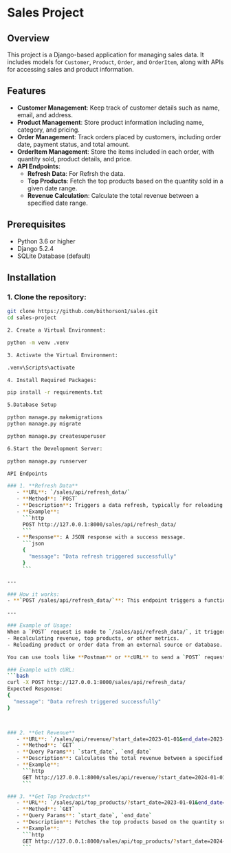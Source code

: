 # Sales Project

## Overview
This project is a Django-based application for managing sales data. It includes models for `Customer`, `Product`, `Order`, and `OrderItem`, along with APIs for accessing sales and product information.

## Features
- **Customer Management**: Keep track of customer details such as name, email, and address.
- **Product Management**: Store product information including name, category, and pricing.
- **Order Management**: Track orders placed by customers, including order date, payment status, and total amount.
- **OrderItem Management**: Store the items included in each order, with quantity sold, product details, and price.
- **API Endpoints**:
  - **Refresh Data**: For Refrsh the data. 
  - **Top Products**: Fetch the top products based on the quantity sold in a given date range.
  - **Revenue Calculation**: Calculate the total revenue between a specified date range.

## Prerequisites
- Python 3.6 or higher
- Django 5.2.4
- SQLite Database (default)

## Installation

### 1. Clone the repository:
```bash
git clone https://github.com/bithorson1/sales.git
cd sales-project

2. Create a Virtual Environment:

python -m venv .venv

3. Activate the Virtual Environment:

.venv\Scripts\activate

4. Install Required Packages:

pip install -r requirements.txt

5.Database Setup

python manage.py makemigrations
python manage.py migrate

python manage.py createsuperuser

6.Start the Development Server:

python manage.py runserver

API Endpoints

### 1. **Refresh Data**
   - **URL**: `/sales/api/refresh_data/`
   - **Method**: `POST`
   - **Description**: Triggers a data refresh, typically for reloading or updating sales or product data.
   - **Example**:
     ```http
     POST http://127.0.0.1:8000/sales/api/refresh_data/
     ```
   - **Response**: A JSON response with a success message.
     ```json
     {
       "message": "Data refresh triggered successfully"
     }
     ```

---

### How it works:
- **`POST /sales/api/refresh_data/`**: This endpoint triggers a function (e.g., `refresh_data()`) that is usually responsible for updating or reloading sales data. It is useful if you need to perform data updates or recalculations based on changing external data or internal business logic.

---

### Example of Usage:
When a `POST` request is made to `/sales/api/refresh_data/`, it triggers the `refresh_data` function in your application, which could involve tasks such as:
- Recalculating revenue, top products, or other metrics.
- Reloading product or order data from an external source or database.

You can use tools like **Postman** or **cURL** to send a `POST` request to this endpoint.

### Example with cURL:
```bash
curl -X POST http://127.0.0.1:8000/sales/api/refresh_data/
Expected Response:
{
  "message": "Data refresh triggered successfully"
}



### 2. **Get Revenue**
   - **URL**: `/sales/api/revenue/?start_date=2023-01-01&end_date=2023-12-31`
   - **Method**: `GET`
   - **Query Params**: `start_date`, `end_date`
   - **Description**: Calculates the total revenue between a specified date range.
   - **Example**:
     ```http
     GET http://127.0.0.1:8000/sales/api/revenue/?start_date=2024-01-01&end_date=2024-12-31
     ```

### 3. **Get Top Products**
   - **URL**: `/sales/api/top_products/?start_date=2023-01-01&end_date=2023-12-31`
   - **Method**: `GET`
   - **Query Params**: `start_date`, `end_date`
   - **Description**: Fetches the top products based on the quantity sold between the specified dates.
   - **Example**:
     ```http
     GET http://127.0.0.1:8000/sales/api/top_products/?start_date=2024-01-01&end_date=2024-12-31
     ```
